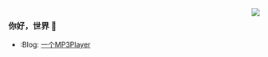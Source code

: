 <img align="right" src="https://github-readme-stats.vercel.app/api?username=liW-J&show_icons=true&icon_color=CE1D2D&text_color=718096&bg_color=ffffff&hide_title=true" />

### 你好，世界 👋

- :Blog: [一个MP3Player](https://blog.mp333player.com)

